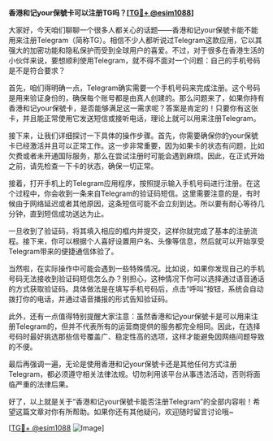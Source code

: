 **香港和记your保號卡可以注册TG吗？[[TG💪+ @esim1088](https://t.me/s/esim1088)]**

大家好，今天咱们聊聊一个很多人都关心的话题——香港和记your保號卡能不能用来注册Telegram（简称TG）。相信不少人都听说过Telegram这款应用，它以其强大的加密功能和隐私保护而受到全球用户的喜爱。不过，对于很多在香港生活的小伙伴来说，要想顺利使用Telegram，就不得不面对一个问题：自己的手机号码是不是符合要求？

首先，咱们得明确一点，Telegram确实需要一个手机号码来完成注册。这个号码是用来验证身份的，确保每个账号都是由真人创建的。那么问题来了，如果你持有香港和记your保號卡，是否能够满足这一需求呢？答案是肯定的！只要你有这张卡，并且能正常使用它发送短信或接听电话，理论上就可以用来注册Telegram。

接下来，让我们详细探讨一下具体的操作步骤。首先，你需要确保你的your保號卡已经激活并且可以正常工作。这一步非常重要，因为如果卡的状态有问题，比如欠费或者未开通国际服务，那么在尝试注册时可能会遇到麻烦。因此，在正式开始之前，请先检查一下卡的状态，确保一切正常。

接着，打开手机上的Telegram应用程序，按照提示输入手机号码进行注册。在这个过程中，你会收到一条来自Telegram的验证码短信。这里需要注意的是，有时候由于网络延迟或者其他原因，这条短信可能不会立刻到达。所以要有耐心等待几分钟，直到短信成功送达为止。

一旦收到了验证码，将其填入相应的框内并提交，这样你就完成了基本的注册流程。接下来，你可以根据个人喜好设置用户名、头像等信息，然后就可以开始享受Telegram带来的便捷通信体验了。

当然啦，在实际操作中可能会遇到一些特殊情况。比如说，如果你发现自己的手机号码无法接收到验证码短信怎么办？别担心，这种情况下你可以选择通过语音通话的方式获取验证码。具体做法是在填写手机号码后，点击“呼叫”按钮，系统会自动拨打你的电话，并通过语音播报的形式告知验证码。

此外，还有一点值得特别提醒大家注意：虽然香港和记your保號卡是可以用来注册Telegram的，但并不代表所有的运营商提供的服务都完全相同。因此，在选择号码时最好挑选那些信号覆盖广、稳定性高的选项，这样才能避免因网络问题导致的不便。

最后再强调一遍，无论是使用香港和记your保號卡还是其他任何方式注册Telegram，都必须遵守相关法律法规。切勿利用该平台从事违法活动，否则将面临严重的法律后果。

好了，以上就是关于“香港和记your保號卡能否注册Telegram”的全部内容啦！希望这篇文章对你有所帮助。如果你还有其他疑问，欢迎随时留言讨论哦~

[[TG💪+ @esim1088](https://t.me/s/esim1088) ![Image](https://i.postimg.cc/4NQfJmqS/Snipaste-2025-05-13-00-14-12.png)]